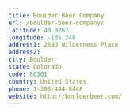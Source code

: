 ```yaml
---
title: Boulder Beer Company
url: /boulder-beer-company/
latitude: 40.0267
longitude: -105.248
address1: 2880 Wilderness Place
address2: 
city: Boulder
state: Colorado
code: 80301
country: United States
phone: 1-303-444-8448
website: http://boulderbeer.com/
---
```


